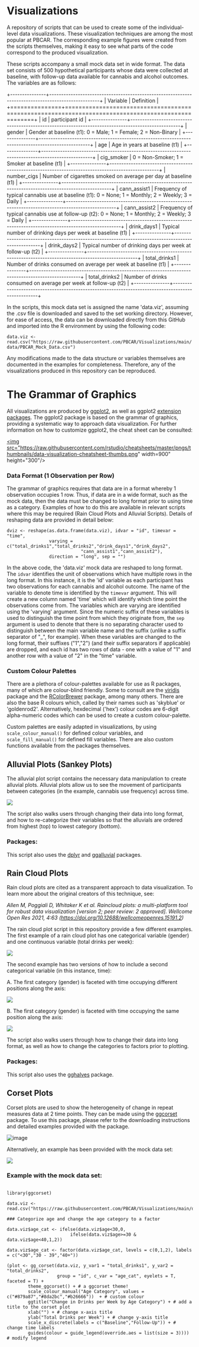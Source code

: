 # Visualizations

A repository of scripts that can be used to create some of the individual-level data visualizations. These visualization techniques are among the most popular at PBCAR. The corresponding example figures were created from the scripts themselves, making it easy to see what parts of the code correspond to the produced visualization.

These scripts accompany a small mock data set in wide format. The data set consists of 500 hypothetical participants whose data were collected at baseline, with follow-up data available for cannabis and alcohol outcomes. The variables are as follows:

+---------------+---------------------------------------------------------------------------------------------------+
| Variable      | Definition                                                                                        |
+===============+===================================================================================================+
| id            | participant id                                                                                    |
+---------------+---------------------------------------------------------------------------------------------------+
| gender        | Gender at baseline (t1): 0 = Male; 1 = Female; 2 = Non-Binary                                     |
+---------------+---------------------------------------------------------------------------------------------------+
| age           | Age in years at baseline (t1)                                                                     |
+---------------+---------------------------------------------------------------------------------------------------+
| cig_smoker    | 0 = Non-Smoker; 1 = Smoker at baseline (t1)                                                       |
+---------------+---------------------------------------------------------------------------------------------------+
| number_cigs   | Number of cigarettes smoked on average per day at baseline (t1)                                   |
+---------------+---------------------------------------------------------------------------------------------------+
| cann_assist1  | Frequency of typical cannabis use at baseline (t1): 0 = None; 1 = Monthly; 2 = Weekly; 3 = Daily  |
+---------------+---------------------------------------------------------------------------------------------------+
| cann_assist2  | Frequency of typical cannabis use at follow-up (t2): 0 = None; 1 = Monthly; 2 = Weekly; 3 = Daily |
+---------------+---------------------------------------------------------------------------------------------------+
| drink_days1   | Typical number of drinking days per week at baseline (t1)                                         |
+---------------+---------------------------------------------------------------------------------------------------+
| drink_days2   | Typical number of drinking days per week at follow-up (t2)                                        |
+---------------+---------------------------------------------------------------------------------------------------+
| total_drinks1 | Number of drinks consumed on average per week at baseline (t1)                                    |
+---------------+---------------------------------------------------------------------------------------------------+
| total_drinks2 | Number of drinks consumed on average per week at follow-up (t2)                                   |
+---------------+---------------------------------------------------------------------------------------------------+

In the scripts, this mock data set is assigned the name 'data.viz', assuming the .csv file is downloaded and saved to the set working directory. However, for ease of access, the data can be downloaded directly from this GitHub and imported into the R environment by using the following code:

`data.viz <- read.csv("https://raw.githubusercontent.com/PBCAR/Visualizations/main/data/PBCAR_Mock_Data.csv")`

Any modifications made to the data structure or variables themselves are documented in the examples for completeness. Therefore, any of the visualizations produced in this repository can be reproduced.

# The Grammar of Graphics

All visualizations are produced by [ggplot2](https://github.com/tidyverse/ggplot2), as well as ggplot2 [extension packages](https://exts.ggplot2.tidyverse.org/gallery/). The ggplot2 package is based on the grammar of graphics, providing a systematic way to approach data visualization. For further information on how to customize ggplot2, the cheat sheet can be consulted:

<a href="https://github.com/rstudio/cheatsheets/blob/master/data-visualization.pdf"><img src="https://raw.githubusercontent.com/rstudio/cheatsheets/master/pngs/thumbnails/data-visualization-cheatsheet-thumbs.png" width=900" height="300"/></a>

### Data Format (1 Observation per Row)

The grammar of graphics requires that data are in a format whereby 1 observation occupies 1 row. Thus, if data are in a wide format, such as the mock data, then the data must be changed to long format prior to using time as a category. Examples of how to do this are available in relevant scripts where this may be required (Rain Cloud Plots and Alluvial Scripts). Details of reshaping data are provided in detail below:

```{r}
dviz <- reshape(as.data.frame(data.viz), idvar = "id", timevar = "time",
                varying = c("total_drinks1","total_drinks2","drink_days1","drink_days2",
                            "cann_assist1","cann_assist2"),
                direction = "long", sep = "")
```

In the above code, the 'data.viz' mock data are reshaped to long format. The `idvar` identifies the unit of observations which have multiple rows in the long format. In this instance, it is the 'id' variable as each participant has two observations for each cannabis and alcohol outcome. The name of the variable to denote time is identified by the `timevar` argument. This will create a new column named 'time' which will identify which time point the observations come from. The variables which are varying are identified using the 'varying' argument. Since the numeric suffix of these variables is used to distinguish the time point from which they originate from, the `sep` argument is used to denote that there is no separating character used to distinguish between the main variable name and the suffix (unlike a suffix separator of "_", for example). When these variables are changed to the long format, their suffixes ("1","2") (and their suffix separators if applicable) are dropped, and each id has two rows of data - one with a value of "1" and another row with a value of "2" in the "time" variable.

### Custom Colour Palettes

There are a plethora of colour-palettes available for use as R packages, many of which are colour-blind friendly. Some to consult are the [viridis](https://github.com/sjmgarnier/viridis) package and the [RColorBrewer](http://colorbrewer2.org/) package, among many others. There are also the base R colours which, called by their names such as 'skyblue' or 'goldenrod2'. Alternatively, hexdecimal ('hex') colour codes are 6-digit alpha-numeric codes which can be used to create a custom colour-palette.

Custom palettes are easily adapted in visualizations, by using `scale_colour_manual()` for defined colour variables, and `scale_fill_manual()` for defined fill variables. There are also custom functions available from the packages themselves.

## Alluvial Plots (Sankey Plots)

The alluvial plot script contains the necessary data manipulation to create alluvial plots. Alluvial plots allow us to see the movement of participants between categories (in the example, cannabis use frequency) across time.

![](Examples/alluvial_example.png)

The script also walks users through changing their data into long format, and how to re-categorize their variables so that the alluvials are ordered from highest (top) to lowest category (bottom).

### Packages:

This script also uses the [dplyr](https://github.com/tidyverse/dplyr) and [ggalluvial](https://github.com/corybrunson/ggalluvial) packages.

## Rain Cloud Plots

Rain cloud plots are cited as a transparent approach to data visualization. To learn more about the original creators of this technique, see:

*Allen M, Poggiali D, Whitaker K et al. Raincloud plots: a multi-platform tool for robust data visualization [version 2; peer review: 2 approved]. Wellcome Open Res 2021, 4:63 (<https://doi.org/10.12688/wellcomeopenres.15191.2>)*

The rain cloud plot script in this repository provide a few different examples. The first example of a rain cloud plot has one categorical variable (gender) and one continuous variable (total drinks per week):

![](Examples/raincloud_example1.png)

The second example has two versions of how to include a second categorical variable (in this instance, time):

A. The first category (gender) is faceted with time occupying different positions along the axis:

![](Examples/raincloud_example2A.png)

B. The first category (gender) is faceted with time occupying the same position along the axis:

![](Examples/raincloud_example2B.png)

The script also walks users through how to change their data into long format, as well as how to change the categories to factors prior to plotting.

### Packages:

This script also uses the [gghalves](https://github.com/erocoar/gghalves) package.

## Corset Plots

Corset plots are used to show the heterogeneity of change in repeat measures data at 2 time points. They can be made using the [ggcorset](https://github.com/kbelisar/ggcorset) package. To use this package, please refer to the downloading instructions and detailed examples provided with the package.

![image](https://github.com/kbelisar/ggcorset/blob/main/visualizations/example_corset_plot_github_faceted.png)


Alternatively, an example has been provided with the mock data set:

![](Examples/corset_example.png)

### Example with the mock data set:

```{r}

library(ggcorset)

data.viz <- read.csv("https://raw.githubusercontent.com/PBCAR/Visualizations/main/data/PBCAR_Mock_Data.csv")

### Categorize age and change the age category to a factor

data.viz$age_cat <- ifelse(data.viz$age<30,0,
                        ifelse(data.viz$age>=30 & data.viz$age<40,1,2))

data.viz$age_cat <- factor(data.viz$age_cat, levels = c(0,1,2), labels = c("<30","30 - 39","40+"))

(plot <- gg_corset(data.viz, y_var1 = "total_drinks1", y_var2 = "total_drinks2", 
                   group = "id", c_var = "age_cat", eyelets = T, faceted = T) +
        theme_ggcorset() + # a ggcorset theme!
        scale_colour_manual("Age Category", values = c("#879a87","#8da2bc","#b26666"))  + # custom colour
        ggtitle("Change in Drinks per Week by Age Category") + # add a title to the corset plot
        xlab("") + # change x-axis title
        ylab("Total Drinks per Week") + # change y-axis title
        scale_x_discrete(labels = c("Baseline","Follow-Up")) + # change time labels
        guides(colour = guide_legend(override.aes = list(size = 3)))) # modify legend                                       

```
